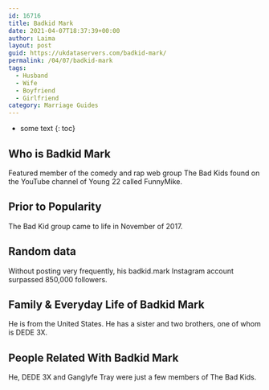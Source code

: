 ```yaml
---
id: 16716
title: Badkid Mark
date: 2021-04-07T18:37:39+00:00
author: Laima
layout: post
guid: https://ukdataservers.com/badkid-mark/
permalink: /04/07/badkid-mark
tags:
  - Husband
  - Wife
  - Boyfriend
  - Girlfriend
category: Marriage Guides
---
```


* some text
{: toc}


## Who is Badkid Mark
                  
                  
                  
Featured member of the comedy and rap web group The Bad Kids found on the YouTube channel of Young 22 called FunnyMike.
                  
              
            
              
            
                
                
                
## Prior to Popularity
                  
                  
                  
The Bad Kid group came to life in November of 2017.
                  
              
            
              
            
                
                
                
## Random data
                  
                  
                  
Without posting very frequently, his badkid.mark Instagram account surpassed 850,000 followers. 
                  
              
            
              
            
                
                
                
## Family & Everyday Life of Badkid Mark
                  
                  
                  
He is from the United States. He has a sister and two brothers, one of whom is DEDE 3X.
                  
              
            
              
            
                
                
                
## People Related With Badkid Mark
                  
                  
                  
He, DEDE 3X and Ganglyfe Tray were just a few members of The Bad Kids.
                  
              
            
              
            
                
              
            
              
              
            
            
              
            
          
          
          